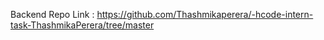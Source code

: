 Backend Repo Link : https://github.com/Thashmikaperera/-hcode-intern-task-ThashmikaPerera/tree/master
